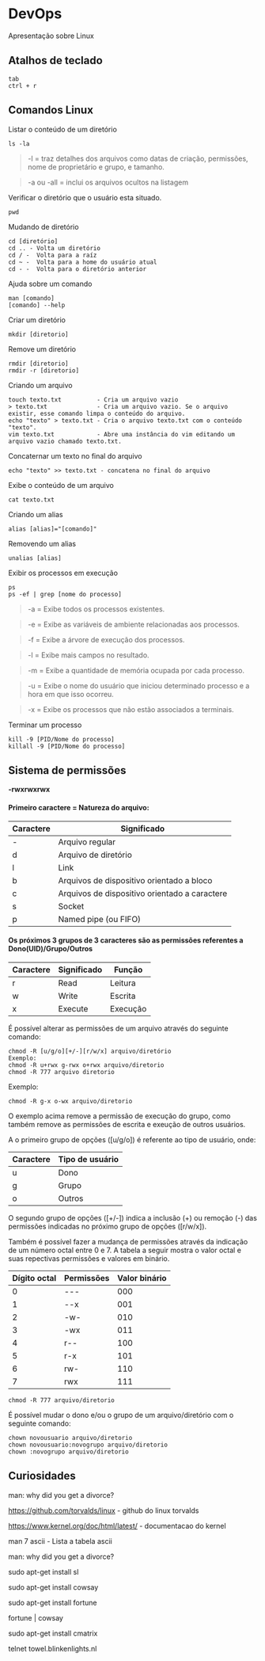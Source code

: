 <h1>DevOps</h1>
Apresentação sobre Linux

<h2>Atalhos de teclado</h2>

```
tab
ctrl + r
```

<h2>Comandos Linux</h2>

Listar o conteúdo de um diretório

```
ls -la
```
> -l = traz detalhes dos arquivos como datas de criação, permissões, nome de proprietário e grupo, e tamanho.

> -a ou -all = inclui os arquivos ocultos na listagem

Verificar o diretório que o usuário esta situado.

```
pwd
```

Mudando de diretório

```
cd [diretório]
cd .. - Volta um diretório
cd / -  Volta para a raíz
cd ~ -  Volta para a home do usuário atual
cd - -  Volta para o diretório anterior
```

Ajuda sobre um comando

```
man [comando]
[comando] --help
```

Criar um diretório

```
mkdir [diretorio]
```

Remove um diretório

```
rmdir [diretorio]   
rmdir -r [diretorio]
```

Criando um arquivo

```
touch texto.txt          - Cria um arquivo vazio
> texto.txt              - Cria um arquivo vazio. Se o arquivo existir, esse comando limpa o conteúdo do arquivo.
echo "texto" > texto.txt - Cria o arquivo texto.txt com o conteúdo "texto".
vim texto.txt            - Abre uma instância do vim editando um arquivo vazio chamado texto.txt.
```
Concaternar um texto no final do arquivo

```
echo "texto" >> texto.txt - concatena no final do arquivo
```

Exibe o conteúdo de um arquivo

```
cat texto.txt
```

Criando um alias

```
alias [alias]="[comando]"
```

Removendo um alias

```
unalias [alias]
```

Exibir os processos em execução

```
ps 
ps -ef | grep [nome do processo]
```

> -a = Exibe todos os processos existentes.

> -e = Exibe as variáveis de ambiente relacionadas aos processos.

> -f = Exibe a árvore de execução dos processos.

> -l = Exibe mais campos no resultado.

> -m = Exibe a quantidade de memória ocupada por cada processo.

> -u = Exibe o nome do usuário que iniciou determinado processo e a hora em que isso ocorreu.

> -x = Exibe os processos que não estão associados a terminais.


Terminar um processo

```
kill -9 [PID/Nome do processo]
killall -9 [PID/Nome do processo]
```

<h2>Sistema de permissões</h2>
<b>-rwxrwxrwx</b>

<h4>Primeiro caractere = Natureza do arquivo:</h4>
<table>
  <thead>
    <th>Caractere</th>
    <th>Significado</th>
  </thead>
  <tbody>
    <tr>
      <td>-</td>
      <td>Arquivo regular</td>
    </tr>
    <tr>
      <td>d</td>
      <td>Arquivo de diretório</td>
    </tr>
    <tr>
      <td>l</td>
      <td>Link</td>
    </tr>
    <tr>
      <td>b</td>
      <td>Arquivos de dispositivo orientado a bloco</td>
    </tr>
    <tr>
      <td>c</td>
      <td>Arquivos de dispositivo orientado a caractere</td>
    </tr>
    <tr>
      <td>s</td>
      <td>Socket</td>
    </tr>
    <tr>
      <td>p</td>
      <td>Named pipe (ou FIFO)</td>
    </tr>
  </tbody>
</table>

<h4>Os próximos 3 grupos de 3 caracteres são as permissões referentes a Dono(UID)/Grupo/Outros</h4>
<table>
  <thead>
    <th>Caractere</th>
    <th>Significado</th>
    <th>Função</th>
  </thead>
  <tbody>
    <tr>
      <td>r</td>
      <td>Read</td>
      <td>Leitura</td>
    </tr>
    <tr>
      <td>w</td>
      <td>Write</td>
      <td>Escrita</td>
    </tr>
    <tr>
      <td>x</td>
      <td>Execute</td>
      <td>Execução</td>
    </tr>
  </tbody>
</table>

É possível alterar as permissões de um arquivo através do seguinte comando:

```
chmod -R [u/g/o][+/-][r/w/x] arquivo/diretório
Exemplo:
chmod -R u+rwx g-rwx o+rwx arquivo/diretorio
chmod -R 777 arquivo diretorio
```
Exemplo:
```
chmod -R g-x o-wx arquivo/diretorio
```
O exemplo acima remove a permissão de execução do grupo, como também remove as permissões de escrita e exeução de outros usuários.

A o primeiro grupo de opções ([u/g/o]) é referente ao tipo de usuário, onde:
<table>
  <thead>
    <th>Caractere</th>
    <th>Tipo de usuário</th>
  </thead>
  <tbody>
    <tr>
      <td>u</td>
      <td>Dono</td>
    </tr>
    <tr>
      <td>g</td>
      <td>Grupo</td>
    </tr>
    <tr>
      <td>o</td>
      <td>Outros</td>
    </tr>
  </tbody>
</table>

O segundo grupo de opções ([+/-]) indica a inclusão (+) ou remoção (-) das permissões indicadas no próximo grupo de opções ([r/w/x]).

Também é possível fazer a mudança de permissões através da indicação de um número octal entre 0 e 7. A tabela a seguir mostra o valor octal e suas repectivas permissões e valores em binário.
<table>
  <thead>
    <th>Dígito octal</th>
    <th>Permissões</th>
    <th>Valor binário</th>
  </thead>
  <tbody>
    <tr>
      <td>0</td>
      <td>---</td>
      <td>000</td>
    </tr>
    <tr>
      <td>1</td>
      <td>--x</td>
      <td>001</td>
    </tr>
    <tr>
      <td>2</td>
      <td>-w-</td>
      <td>010</td>
    </tr>
    <tr>
      <td>3</td>
      <td>-wx</td>
      <td>011</td>
    </tr>
    <tr>
      <td>4</td>
      <td>r--</td>
      <td>100</td>
    </tr>
    <tr>
      <td>5</td>
      <td>r-x</td>
      <td>101</td>
    </tr>
    <tr>
      <td>6</td>
      <td>rw-</td>
      <td>110</td>
    </tr>
    <tr>
      <td>7</td>
      <td>rwx</td>
      <td>111</td>
    </tr>
  </tbody>
</table>

```
chmod -R 777 arquivo/diretorio
```

É possível mudar o dono e/ou o grupo de um arquivo/diretório com o seguinte comando:
```
chown novousuario arquivo/diretorio
chown novousuario:novogrupo arquivo/diretorio
chown :novogrupo arquivo/diretorio
```
<h2>Curiosidades</h2>
man: why did you get a divorce?

https://github.com/torvalds/linux - github do linux torvalds

https://www.kernel.org/doc/html/latest/ - documentacao do kernel

man 7 ascii - Lista a tabela ascii

man: why did you get a divorce? 

sudo apt-get install sl

sudo apt-get install cowsay

sudo apt-get install fortune

fortune | cowsay

sudo apt-get install cmatrix

telnet towel.blinkenlights.nl
